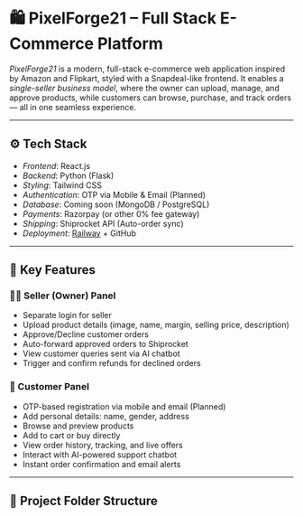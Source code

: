 # 🛍 PixelForge21 – Full Stack E-Commerce Platform

*PixelForge21* is a modern, full-stack e-commerce web application inspired by Amazon and Flipkart, styled with a Snapdeal-like frontend. It enables a *single-seller business model*, where the owner can upload, manage, and approve products, while customers can browse, purchase, and track orders — all in one seamless experience.

---

## ⚙ Tech Stack

- *Frontend*: React.js
- *Backend*: Python (Flask)
- *Styling*: Tailwind CSS
- *Authentication*: OTP via Mobile & Email (Planned)
- *Database*: Coming soon (MongoDB / PostgreSQL)
- *Payments*: Razorpay (or other 0% fee gateway)
- *Shipping*: Shiprocket API (Auto-order sync)
- *Deployment*: [Railway](https://railway.app) + GitHub

---

## 🚀 Key Features

### 👨‍💼 Seller (Owner) Panel
- Separate login for seller
- Upload product details (image, name, margin, selling price, description)
- Approve/Decline customer orders
- Auto-forward approved orders to Shiprocket
- View customer queries sent via AI chatbot
- Trigger and confirm refunds for declined orders

### 🛒 Customer Panel
- OTP-based registration via mobile and email (Planned)
- Add personal details: name, gender, address
- Browse and preview products
- Add to cart or buy directly
- View order history, tracking, and live offers
- Interact with AI-powered support chatbot
- Instant order confirmation and email alerts

---

## 📁 Project Folder Structure
